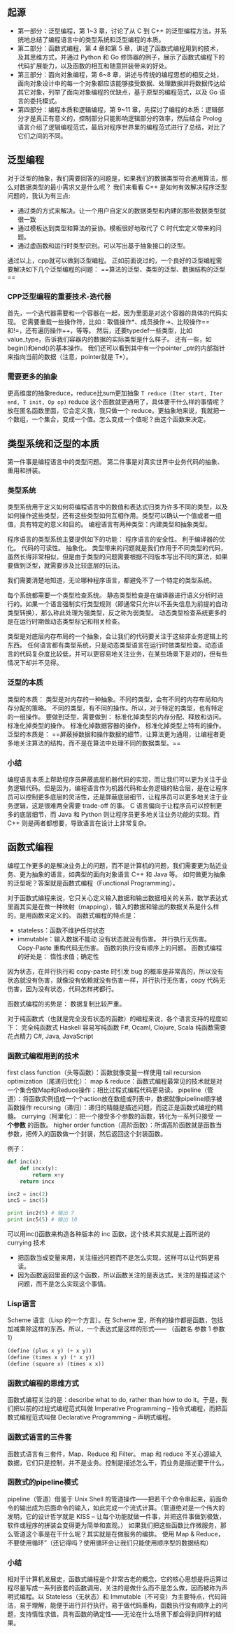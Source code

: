 ## 起源
- 第一部分：泛型编程，第 1~3 章，讨论了从 C 到 C++ 的泛型编程方法，并系统地总结了编程语言中的类型系统和泛型编程的本质。
- 第二部分：函数式编程，第 4 章和第 5 章，讲述了函数式编程用到的技术，及其思维方式，并通过 Python 和 Go 修饰器的例子，展示了函数式编程下的代码扩展能力，以及函数的相互和随意拼装带来的好处。
- 第三部分：面向对象编程，第 6~8 章，讲述与传统的编程思想的相反之处，面向对象设计中的每一个对象都应该能够接受数据、处理数据并将数据传达给其它对象，列举了面向对象编程的优缺点，基于原型的编程范式，以及 Go 语言的委托模式。
- 第四部分：编程本质和逻辑编程，第 9~11 章，先探讨了编程的本质：逻辑部分才是真正有意义的，控制部分只能影响逻辑部分的效率，然后结合 Prolog 语言介绍了逻辑编程范式，最后对程序世界里的编程范式进行了总结，对比了它们之间的不同。

## 泛型编程
对于泛型的抽象，我们需要回答的问题是，如果我们的数据类型符合通用算法，那么对数据类型的最小需求又是什么呢？
我们来看看 C++ 是如何有效解决程序泛型问题的，我认为有三点:
- 通过类的方式来解决。让一个用户自定义的数据类型和内建的那些数据类型就很一致
- 通过模板达到类型和算法的妥协。模板很好地取代了 C 时代宏定义带来的问题。
- 通过虚函数和运行时类型识别。可以写出基于抽象接口的泛型。

通过以上，cpp就可以做到泛型编程。
正如前面说过的，一个良好的泛型编程需要解决如下几个泛型编程的问题：
==算法的泛型、类型的泛型、数据结构的泛型==

### CPP泛型编程的重要技术-迭代器
首先，一个迭代器需要和一个容器在一起，因为里面是对这个容器的具体的代码实现。
它需要重载一些操作符，比如：取值操作*、成员操作->、比较操作\==和!=，还有遍历操作++，等等。
然后，还要typedef一些类型，比如value_type，告诉我们容器内的数据的实际类型是什么样子。
还有一些，如begin()和end()的基本操作。
我们还可以看到其中有一个pointer \_ptr的内部指针来指向当前的数据（注意，pointer就是 T\*）。

### 需要更多的抽象
更高维度的抽象reduce，reduce比sum更加抽象
`T reduce (Iter start, Iter end, T init, Op op)`
reduce 这个函数就更通用了，具体要干什么样的事情呢？放在匿名函数里面，它会定义我，我只做一个 reduce。更抽象地来说，我就把一个数组，一个集合，变成一个值。怎么变成一个值呢？由这个函数来决定。

## 类型系统和泛型的本质
第一件事是编程语言中的类型问题。
第二件事是对真实世界中业务代码的抽象、重用和拼装。

### 类型系统
类型系统用于定义如何将编程语言中的数值和表达式归类为许多不同的类型，以及如何操作这些类型，还有这些类型如何互相作用。类型可以确认一个值或者一组值，具有特定的意义和目的。
编程语言有两种类型：内建类型和抽象类型。

程序语言的类型系统主要提供如下的功能：
	程序语言的安全性。
	利于编译器的优化。
	代码的可读性。
	抽象化。
类型带来的问题就是我们作用于不同类型的代码，虽然长得非常相似，但是由于类型的问题需要根据不同版本写出不同的算法，如果要做到泛型，就需要涉及比较底层的玩法。

我们需要清楚地知道，无论哪种程序语言，都避免不了一个特定的类型系统。

每个系统都需要一个类型检查系统。
	静态类型检查是在编译器进行语义分析时进行的。如果一个语言强制实行类型规则（即通常只允许以不丢失信息为前提的自动类型转换），那么称此处理为强类型，反之称为弱类型。
	动态类型检查系统更多的是在运行时期做动态类型标记和相关检查。

类型是对底层内存布局的一个抽象，会让我们的代码要关注于这些非业务逻辑上的东西。
任何语言都有类型系统，只是动态类型语言在运行时做类型检查。动态语言的代码复杂度比较低，并可以更容易地关注业务，在某些场景下是对的，但有些情况下却并不见得。

### 泛型的本质
类型的本质：
	类型是对内存的一种抽象。不同的类型，会有不同的内存布局和内存分配的策略。
	不同的类型，有不同的操作。所以，对于特定的类型，也有特定的一组操作。
要做到泛型，需要做到：
	标准化掉类型的内存分配、释放和访问。
	标准化掉类型的操作。
	标准化掉数据容器的操作。
	标准化掉类型上特有的操作。
泛型的本质是：
==屏蔽掉数据和操作数据的细节，让算法更为通用，让编程者更多地关注算法的结构，而不是在算法中处理不同的数据类型。==

### 小结
编程语言本质上帮助程序员屏蔽底层机器代码的实现，而让我们可以更为关注于业务逻辑代码。但是因为，编程语言作为机器代码和业务逻辑的粘合层，是在让程序员可以控制更多底层的灵活性，还是屏蔽底层细节，让程序员可以更多地关注于业务逻辑，这是很难两全需要 trade-off 的事。
C 语言偏向于让程序员可以控制更多的底层细节，而 Java 和 Python 则让程序员更多地关注业务功能的实现。而 C++ 则是两者都想要，导致语言在设计上非常复杂。

## 函数式编程
编程工作更多的是解决业务上的问题，而不是计算机的问题，我们需要更为贴近业务、更为抽象的语言，如典型的面向对象语言 C++ 和 Java 等。
如何做更为抽象的泛型呢？答案就是函数式编程（Functional Programming）。

对于函数式编程来说，它只关心定义输入数据和输出数据相关的关系，数学表达式里面其实是在做一种映射（mapping），输入的数据和输出的数据关系是什么样的，是用函数来定义的。
函数式编程的特点是：
- stateless：函数不维护任何状态
- immutable：输入数据不能动
	没有状态就没有伤害。
	并行执行无伤害。
	Copy-Paste 重构代码无伤害。
	函数的执行没有顺序上的问题。
函数式编程的好处是：
惰性求值；确定性

因为状态，在并行执行和 copy-paste 时引发 bug 的概率是非常高的，所以没有状态就没有伤害，就像没有依赖就没有伤害一样，并行执行无伤害，copy 代码无伤害，因为没有状态，代码怎样拷都行。

函数式编程的劣势是：
数据复制比较严重。

对于纯函数式（也就是完全没有状态的函数）的编程来说，各个语言支持的程度如下：
	完全纯函数式 Haskell
	容易写纯函数 F#, Ocaml, Clojure, Scala
	纯函数需要花点精力 C#, Java, JavaScript

### 函数式编程用到的技术
first class function（头等函数）：函数就像变量一样使用
tail recursion optimization（尾递归优化）：
map & reduce：函数式编程最常见的技术就是对一个集合做Map和Reduce操作；相比过程式编程代码更易读。
pipeline（管道）：将函数实例组成一个个action放在数组或列表中，数据就像pipeline顺序被函数操作
recursing（递归）：递归的精髓是描述问题，而这正是函数式编程的精髓。
currying（柯里化）：把一个接受多个参数的函数，转化为一系列只接受 **一个参数** 的函数。
higher order function（高阶函数）：所谓高阶函数就是函数当参数，把传入的函数做一个封装，然后返回这个封装函数。

例子：
```python
def inc(x):
	def incx(y):
		return x+y
	return incx

inc2 = inc(2)
inc5 = inc(5)

print inc2(5) # 输出 7
print inc5(5) # 输出 10
```
可以用inc()函数来构造各种版本的 inc 函数，这个技术其实就是上面所说的 currying 技术

- 把函数当成变量来用，关注描述问题而不是怎么实现，这样可以让代码更易读。
- 因为函数返回里面的这个函数，所以函数关注的是表达式，关注的是描述这个问题，而不是怎么实现这个事情。

### Lisp语言
Scheme 语言（Lisp 的一个方言）。在 Scheme 里，所有的操作都是函数，包括加减乘除这样的东西。所以，一个表达式是这样的形式—— （函数名 参数 1 参数 1）
```scheme
(define (plus x y) (+ x y))
(define (times x y) (* x y))
(define (square x) (times x x))
```

### 函数式编程的思维方式
函数式编程关注的是：describe what to do, rather than how to do it。于是，我们把以前的过程式编程范式叫做 Imperative Programming – 指令式编程，而把函数式编程范式叫做 Declarative Programming – 声明式编程。

### 函数式语言的三件套
函数式语言有三套件，Map、Reduce 和 Filter。
map 和 reduce 不关心源输入数据，它们只是控制，并不是业务。控制是描述怎么干，而业务是描述要干什么。

### 函数式的pipeline模式
pipeline（管道）借鉴于 Unix Shell 的管道操作——把若干个命令串起来，前面命令的输出成为后面命令的输入，如此完成一个流式计算。（管道绝对是一个伟大的发明，它的设计哲学就是 KISS – 让每个功能就做一件事，并把这件事做到极致，软件或程序的拼装会变得更为简单和直观。）
如果我们把这些函数比作微服务，那么管道这个事是在干什么呢？其实就是在做服务的编排。
使用 Map & Reduce，不要使用循环”（还记得吗？使用循环会让我们只能使用顺序型的数据结构）

### 小结
相对于计算机发展史，函数式编程是个非常古老的概念，它的核心思想是将运算过程尽量写成一系列嵌套的函数调用，关注的是做什么而不是怎么做，因而被称为声明式编程。以 Stateless（无状态）和 Immutable（不可变）为主要特点，代码简洁，易于理解，能便于进行并行执行，易于做代码重构，函数执行没有顺序上的问题，支持惰性求值，具有函数的确定性——无论在什么场景下都会得到同样的结果。